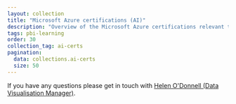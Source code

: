 ```yaml
---
layout: collection
title: "Microsoft Azure certifications (AI)"
description: "Overview of the Microsoft Azure certifications relevant to the NHSBSA"
tags: pbi-learning
order: 30
collection_tag: ai-certs
pagination:
  data: collections.ai-certs
  size: 50
---
```

If you have any questions please get in touch with [Helen O'Donnell (Data Visualisation Manager)][email address].

[email address]: mailto:helen.odonnell@nhsbsa.nhs.uk